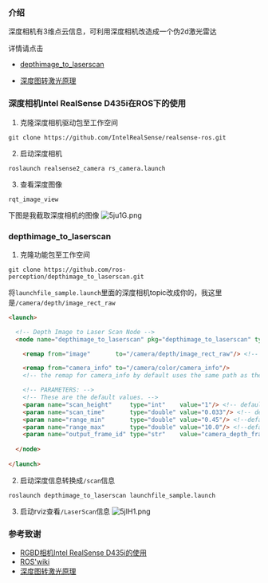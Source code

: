 

### 介绍
深度相机有3维点云信息，可利用深度相机改造成一个伪2d激光雷达

详情请点击
- [depthimage_to_laserscan](http://wiki.ros.org/depthimage_to_laserscan)

- [深度图转激光原理](https://blog.csdn.net/u014587147/article/details/77985508)
### 深度相机Intel RealSense D435i在ROS下的使用

1. 克隆深度相机驱动包至工作空间
```shell
git clone https://github.com/IntelRealSense/realsense-ros.git
```
2. 启动深度相机
```shell
roslaunch realsense2_camera rs_camera.launch
```
3. 查看深度图像
```shell
rqt_image_view
```
下图是我截取深度相机的图像
![5ju1G.png](https://i.w3tt.com/2021/11/01/5ju1G.png)

### depthimage_to_laserscan
1. 克隆功能包至工作空间
```shell
git clone https://github.com/ros-perception/depthimage_to_laserscan.git
```
将`launchfile_sample.launch`里面的深度相机topic改成你的，我这里是`/camera/depth/image_rect_raw`
```html title='depthimage_to_laserscan/launch/launchfile_sample.launch'
<launch>

  <!-- Depth Image to Laser Scan Node -->
  <node name="depthimage_to_laserscan" pkg="depthimage_to_laserscan" type="depthimage_to_laserscan" args="">

    <remap from="image"       to="/camera/depth/image_rect_raw"/> <!-- change here for your camera depth topic name. Default: "/camera/depth/image_raw" -->

    <remap from="camera_info" to="/camera/color/camera_info"/> 
    <!-- the remap for camera_info by default uses the same path as the one given to the image topic. Default: "<path_to_image_topic>/camera_info>" -->

    <!-- PARAMETERS: -->
    <!-- These are the default values. --> 
    <param name="scan_height"     type="int"    value="1"/> <!-- default: 1 pixel. Number of pixel rows used to generate laser scan. -->
    <param name="scan_time"       type="double" value="0.033"/> <!-- default:0.033, 30 FPS . Time between scans. -->
    <param name="range_min"       type="double" value="0.45"/> <!--default:0.45m. Ranges less than this are considered -Inf. -->
    <param name="range_max"       type="double" value="10.0"/> <!--default: 10m. Ranges less than this are considered +Inf. -->
    <param name="output_frame_id" type="str"    value="camera_depth_frame"/> <!--default: camera_depth_frame. Frame id of the laser scan. -->
	
  </node>
	
</launch>
```
2. 启动深度信息转换成`/scan`信息
```shell
roslaunch depthimage_to_laserscan launchfile_sample.launch
```
3. 启动rviz查看`/LaserScan`信息
![5jIH1.png](https://i.w3tt.com/2021/11/01/5jIH1.png)

### 参考致谢
- [RGBD相机Intel RealSense D435i的使用](https://blog.csdn.net/YuhsiHu/article/details/113725802)
- [ROS'wiki](http://wiki.ros.org/depthimage_to_laserscan)
- [深度图转激光原理](https://blog.csdn.net/u014587147/article/details/77985508)


